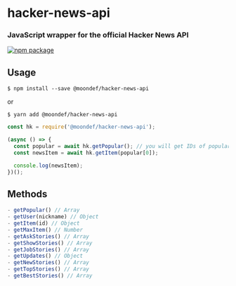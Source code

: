 # hacker-news-api
### JavaScript wrapper for the official Hacker News API

[![npm package](https://img.shields.io/npm/v/@moondef/hacker-news-api.svg)](https://www.npmjs.com/package/@moondef/hacker-news-api)

## Usage
```
$ npm install --save @moondef/hacker-news-api
```
or
```
$ yarn add @moondef/hacker-news-api
```

```js
const hk = require('@moondef/hacker-news-api');

(async () => {
  const popular = await hk.getPopular(); // you will get IDs of popular news
  const newsItem = await hk.getItem(popular[0]);

  console.log(newsItem);
})();
```

## Methods
```js
- getPopular() // Array
- getUser(nickname) // Object
- getItem(id) // Object
- getMaxItem() // Number
- getAskStories() // Array
- getShowStories() // Array
- getJobStories() // Array
- getUpdates() // Object
- getNewStories() // Array
- getTopStories() // Array
- getBestStories() // Array
```
